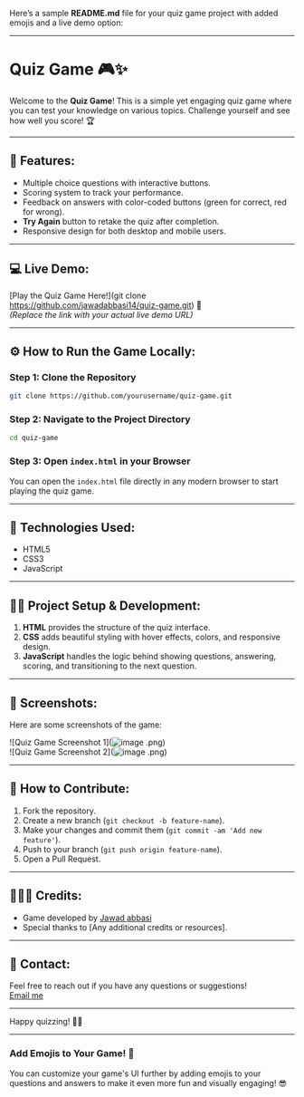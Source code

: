 Here’s a sample **README.md** file for your quiz game project with added emojis and a live demo option:

---

# Quiz Game 🎮✨

Welcome to the **Quiz Game**! This is a simple yet engaging quiz game where you can test your knowledge on various topics. Challenge yourself and see how well you score! 🏆

---

## 🎯 **Features:**
- Multiple choice questions with interactive buttons.
- Scoring system to track your performance.
- Feedback on answers with color-coded buttons (green for correct, red for wrong).
- **Try Again** button to retake the quiz after completion.
- Responsive design for both desktop and mobile users.

---

## 💻 **Live Demo:**
[Play the Quiz Game Here!](git clone https://github.com/jawadabbasi14/quiz-game.git) 🎉  
*(Replace the link with your actual live demo URL)*

---

## ⚙️ **How to Run the Game Locally:**

### Step 1: Clone the Repository
```bash
git clone https://github.com/yourusername/quiz-game.git
```

### Step 2: Navigate to the Project Directory
```bash
cd quiz-game
```

### Step 3: Open `index.html` in your Browser
You can open the `index.html` file directly in any modern browser to start playing the quiz game.

---

## 🌟 **Technologies Used:**
- HTML5
- CSS3
- JavaScript

---

## 👨‍💻 **Project Setup & Development:**

1. **HTML** provides the structure of the quiz interface.
2. **CSS** adds beautiful styling with hover effects, colors, and responsive design.
3. **JavaScript** handles the logic behind showing questions, answering, scoring, and transitioning to the next question.

---

## 📸 **Screenshots:**

Here are some screenshots of the game:

![Quiz Game Screenshot 1](![image](https://github.com/user-attachments/assets/655ae891-a6f4-46ae-b7c0-8cc408dc2a46)
.png)  
![Quiz Game Screenshot 2](![image](https://github.com/user-attachments/assets/ca312e7e-0e1d-4e74-81d8-03d10adb4e29)
.png)

---

## 📝 **How to Contribute:**

1. Fork the repository.
2. Create a new branch (`git checkout -b feature-name`).
3. Make your changes and commit them (`git commit -am 'Add new feature'`).
4. Push to your branch (`git push origin feature-name`).
5. Open a Pull Request.

---

## 🧑‍🤝‍🧑 **Credits:**
- Game developed by [Jawad abbasi](https://github.com/jawadabbasi14)
- Special thanks to [Any additional credits or resources].

---

## 💬 **Contact:**
Feel free to reach out if you have any questions or suggestions!  
[Email me](jawadabbasi1107@gmail.com)

---

Happy quizzing! 🎉🎉

---

### **Add Emojis to Your Game!** 🎨  
You can customize your game's UI further by adding emojis to your questions and answers to make it even more fun and visually engaging! 😎
